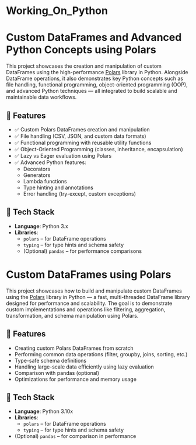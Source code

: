 # Working_On_Python
# Custom DataFrames and Advanced Python Concepts using Polars

This project showcases the creation and manipulation of custom DataFrames using the high-performance [Polars](https://www.pola.rs/) library in Python. Alongside DataFrame operations, it also demonstrates key Python concepts such as file handling, functional programming, object-oriented programming (OOP), and advanced Python techniques — all integrated to build scalable and maintainable data workflows.

## 📌 Features

- ✅ Custom Polars DataFrames creation and manipulation
- ✅ File handling (CSV, JSON, and custom data formats)
- ✅ Functional programming with reusable utility functions
- ✅ Object-Oriented Programming (classes, inheritance, encapsulation)
- ✅ Lazy vs Eager evaluation using Polars
- ✅ Advanced Python features: 
  - Decorators
  - Generators
  - Lambda functions
  - Type hinting and annotations
  - Error handling (try-except, custom exceptions)

## 🚀 Tech Stack

- **Language**: Python 3.x
- **Libraries**: 
  - `polars` – for DataFrame operations
  - `typing` – for type hints and schema safety
  - (Optional) `pandas` – for performance comparisons

# Custom DataFrames using Polars

This project showcases how to build and manipulate custom DataFrames using the [Polars](https://www.pola.rs/) library in Python — a fast, multi-threaded DataFrame library designed for performance and scalability. The goal is to demonstrate custom implementations and operations like filtering, aggregation, transformation, and schema manipulation using Polars.

## 📌 Features

- Creating custom Polars DataFrames from scratch
- Performing common data operations (filter, groupby, joins, sorting, etc.)
- Type-safe schema definitions
- Handling large-scale data efficiently using lazy evaluation
- Comparison with pandas (optional)
- Optimizations for performance and memory usage

## 🚀 Tech Stack

- **Language**: Python 3.10x
- **Libraries**: 
  - `polars` – for DataFrame operations
  - `typing` – for type hints and schema safety
- (Optional) `pandas` – for comparison in performance

